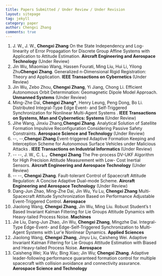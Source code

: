```yaml
---
title: Papers Submitted / Under Review / Under Revision
layout: sitepage
tag: jekyll
category: paper
author: Chengxi Zhang
comments: true
---
```

<ol>
	<li>J. W., J. W., <b>Chengxi Zhang</b> On the State Independency and Log-linearity of Error Propagation for Discrete Group Affine Systems with Application to Attitude Estimation. <b> Aircraft Engineering and Aerospace Technology</b> (Under Review)</li>
	<li>Jin Wu, Miaomiao Wang, Hassen Fourati, Ming Liu, Hui Li, Yilong Zhu<b>Chengxi Zhang</b>. Generalized n-Dimensional Rigid Registration: Theory and Application. <b>IEEE Transactions on Cybernetics </b> (Under Review)</li>
	<li>Jin Wu, Zebo Zhou, <b>Chengxi Zhang</b>, Yi Jiang, Chong Li. Efficient Autonomous Orbit Determination: Geomagnetic Dipole Model Approach. <b>Unmanned Systems</b> (Under Review)</li>
	<li>Ming-Zhe Dai, <b>Chengxi Zhang*</b>, Henry Leung, Peng Dong, Bo Li. Distributed Integral-Type Edge Event- and Self-Triggered Synchronization for Nonlinear Multi-Agent Systems . <b>IEEE Transactions on Systems, Man and Cybernetics: Systems  </b> (Under Review)</li>
	<li>Jihe Wang, Jinxiu Zhang,<b>Chengxi Zhang</b>. Analytical Solution of Satellite Formation Impulsive Reconfiguration Considering Passive Safety Constraints. <b>Aerospace Science and Technology</b> (Under Review)</li>
	<li>--, --,<b>Chengxi Zhang</b>.Event-triggered Adaptive Formation Keeping and Interception Scheme for Autonomous Surface Vehicles under Malicious Attacks . <b>IEEE Transactions on Industrial Informatics
</b> (Under Review)</li>
	<li>-- --, J. W., C. L.，<b>Chengxi Zhang</b> The Pre-process DV-UKF Algorithm for High Precision Attitude Measurement with Low- Cost Inertial Sensors. <b> Aircraft Engineering and Aerospace Technology</b> (Under Review)</li>
	<li>-- --, <b>Chengxi Zhang</b>. Fault-tolerant Control of Spacecraft Attitude Regulation: A Concise Adaptive Dual-mode Scheme.  <b> Aircraft Engineering and Aerospace Technology</b> (Under Review)</li>
	<li>Dang-Jun Zhao, Ming-Zhe Dai, Jin Wu, Yu Lu, <b> Chengxi Zhang</b> Multi-Spacecraft Attitude Synchronization Based on Performance Adjustable Event-Triggered Control. <b>Aerospace</b> </li>
	<li>Jiaolong Wang, <b>Chengxi Zhang</b>, Jin Wu, Ming Liu. Robust Student’s t Based Invariant Kalman Filtering for Lie Groups Attitude Dynamics with Heavy-tailed Process Noise. <b>Machines</b> </li>
	<li>Jie Liu, Dang-Jun Zhao, Jin Wu, <b>Chengxi Zhang</b>, Mingzhe Dai. Integral-Type Edge-Event- and Edge-Self-Triggered Synchronization to Multi-Agent Systems with Lur'e Nonlinear Dynamics. <b>Applied Sciences</b></li>
	<li>Jiaolong Wang, <b>Chengxi Zhang</b>, Jinyu Liu, Caisheng Wei. Adaptive Invariant Kalman Filtering for Lie Groups Attitude Estimation with Biased and Heavy-tailed Process Noise. <b>Aerospace</b> </li>
	<li>Caisheng Wei; Xia Wu; Bing Xiao; Jin Wu; <b>Chengxi Zhang</b>. Adaptive leader-following performance guaranteed formation control for multiple spacecraft with collision avoidance and connectivity assurance. <b>Aerospace Science and Technology</b></li>
</ol>





<!--
	<li>Ming-Zhe Dai, <b>Chengxi Zhang*</b>, Henry Leung, Peng Dong, Bo Li. Distributed Integral-type Edge-event- and Self-triggered Synchronization for Nonlinear Multi-agent Systems. <b>IEEE Transactions on Systems, Man and Cybernetics: Systems</b>. (Under Revision)</li>
	<li>Ming-Zhe Dai, <b>Chengxi Zhang</b>, Peng Dong, Henry Leung. Lp function based event-triggered policy tospacecraft attitude tracking<b>IEEE Transactions on Automatic Control</b>(Under Revision)</li>

</font>这个用来调整行间距
(师傅的雪人)

<img src="{{site.url}}/images/posts/2016-01-22-snowman.jpg " alt="" width="400" height="400" title="" align="" />

![mysnowman]({{site.url}}/images/posts/2016-01-22-snowman.JPG)

<img src="{{site.url}}/images/posts/SJTUDawn.jpg " alt="" width="480" height="360" title="" align="" />

-->
